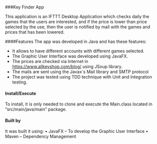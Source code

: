 ###Key Finder App

This application is an IFTTT Desktop Application which checks daily the games that the users are interested, and if the price is lower than price selected by the use, then the user is notified by mail with the games and prices that has been lowered.

####Features
The app was developed in Java and has these features:
*	It allows to have different accounts with different games selected.
*	The Graphic User Interface was developed using JavaFX.
*	The prices are checked via Internet in https://www.allkeyshop.com/blog/ using JSoup library.
*	The mails are sent using the Javax´s Mail library and SMTP protocol
*	The project was tested using TDD technique with Unit and Integration testing.

#### Install/Execute
To install, it is only needed to clone and execute the Main.class located in “src/main/java/main” package.

#### Built by
It was built it using:
•	JavaFX – To develop the Graphic User Interface
•	Maven – Dependency Management
